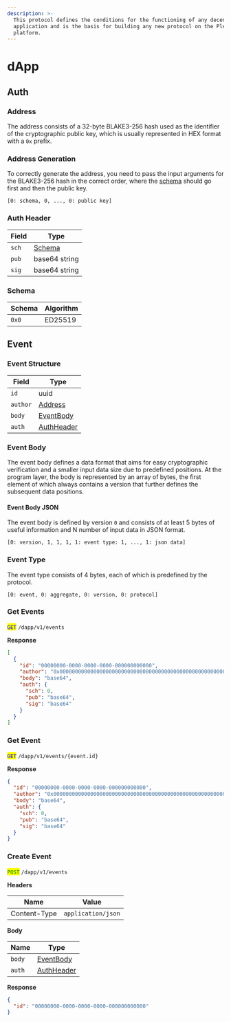 ```yaml
---
description: >-
  This protocol defines the conditions for the functioning of any decentralized
  application and is the basis for building any new protocol on the Pletyvo
  platform.
---
```


# dApp

## Auth

### Address

The address consists of a 32-byte BLAKE3-256 hash used as the identifier of the cryptographic public key, which is usually represented in HEX format with a `0x` prefix.

### Address Generation

To correctly generate the address, you need to pass the input arguments for the BLAKE3-256 hash in the correct order, where the [schema](dapp.md#schema) should go first and then the public key.

```
[0: schema, 0, ..., 0: public key]
```

### Auth Header

| Field | Type                     |
| ----- | ------------------------ |
| `sch` | [Schema](dapp.md#schema) |
| `pub` | base64 string            |
| `sig` | base64 string            |

### Schema

| Schema | Algorithm |
| ------ | --------- |
| `0x0`  | ED25519   |

## Event

### Event Structure

| Field    | Type                              |
| -------- | --------------------------------- |
| `id`     | uuid                              |
| `author` | [Address](dapp.md#address)        |
| `body`   | [EventBody](dapp.md#event-body)   |
| `auth`   | [AuthHeader](dapp.md#auth-header) |

### Event Body

The event body defines a data format that aims for easy cryptographic verification and a smaller input data size due to predefined positions. At the program layer, the body is represented by an array of bytes, the first element of which always contains a version that further defines the subsequent data positions.

#### Event Body JSON

The event body is defined by version `0` and consists of at least 5 bytes of useful information and N number of input data in JSON format.

```
[0: version, 1, 1, 1, 1: event type: 1, ..., 1: json data]
```

### Event Type

The event type consists of 4 bytes, each of which is predefined by the protocol.

```
[0: event, 0: aggregate, 0: version, 0: protocol]
```

### Get Events

<mark style="color:blue;">`GET`</mark> `/dapp/v1/events`

**Response**

```json
[
  {
    "id": "00000000-0000-0000-0000-000000000000",
    "author": "0x0000000000000000000000000000000000000000000000000000000000000000",
    "body": "base64",
    "auth": {
      "sch": 0,
      "pub": "base64",
      "sig": "base64"
    }
  }
]
```

### Get Event

<mark style="color:blue;">`GET`</mark> `/dapp/v1/events/{event.id}`

**Response**

```json
{
  "id": "00000000-0000-0000-0000-000000000000",
  "author": "0x0000000000000000000000000000000000000000000000000000000000000000",
  "body": "base64",
  "auth": {
    "sch": 0,
    "pub": "base64",
    "sig": "base64"
  }
}
```

### Create Event

<mark style="color:green;">`POST`</mark> `/dapp/v1/events`

**Headers**

| Name         | Value              |
| ------------ | ------------------ |
| Content-Type | `application/json` |

**Body**

| Name   | Type                              |
| ------ | --------------------------------- |
| `body` | [EventBody](dapp.md#event-body)   |
| `auth` | [AuthHeader](dapp.md#auth-header) |

**Response**

```json
{
  "id": "00000000-0000-0000-0000-000000000000"
}
```
